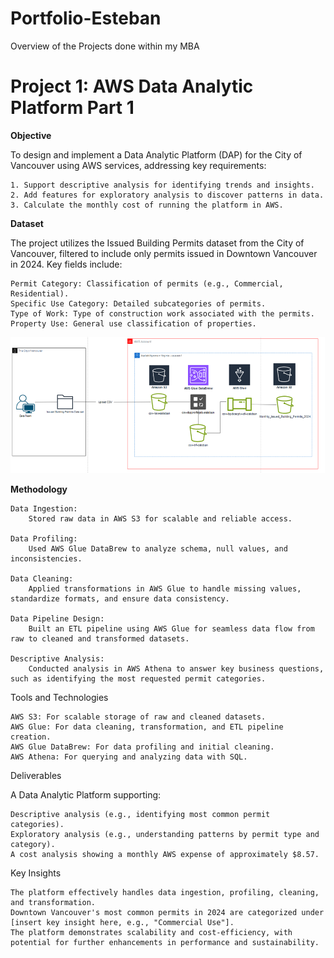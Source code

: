 # Portfolio-Esteban
Overview of the Projects done within my MBA 

# Project 1: AWS Data Analytic Platform Part 1

**Objective**

To design and implement a Data Analytic Platform (DAP) for the City of Vancouver using AWS services, addressing key requirements:

    1. Support descriptive analysis for identifying trends and insights.
    2. Add features for exploratory analysis to discover patterns in data.
    3. Calculate the monthly cost of running the platform in AWS.

**Dataset**

The project utilizes the Issued Building Permits dataset from the City of Vancouver, filtered to include only permits issued in Downtown Vancouver in 2024. Key fields include:

    Permit Category: Classification of permits (e.g., Commercial, Residential).
    Specific Use Category: Detailed subcategories of permits.
    Type of Work: Type of construction work associated with the permits.
    Property Use: General use classification of properties.

![Screenshots/Project Part 1 Diagram.png](https://github.com/jrz0497/Portfolio-Esteban/blob/772fcc995fdacc7e0fead93de365a468d873dce0/Screenshots/Project%20Part%201%20Diagram.png)

**Methodology**

    Data Ingestion:
        Stored raw data in AWS S3 for scalable and reliable access.

    Data Profiling:
        Used AWS Glue DataBrew to analyze schema, null values, and inconsistencies.

    Data Cleaning:
        Applied transformations in AWS Glue to handle missing values, standardize formats, and ensure data consistency.

    Data Pipeline Design:
        Built an ETL pipeline using AWS Glue for seamless data flow from raw to cleaned and transformed datasets.

    Descriptive Analysis:
        Conducted analysis in AWS Athena to answer key business questions, such as identifying the most requested permit categories.

Tools and Technologies

    AWS S3: For scalable storage of raw and cleaned datasets.
    AWS Glue: For data cleaning, transformation, and ETL pipeline creation.
    AWS Glue DataBrew: For data profiling and initial cleaning.
    AWS Athena: For querying and analyzing data with SQL.

Deliverables

A Data Analytic Platform supporting:

    Descriptive analysis (e.g., identifying most common permit categories).
    Exploratory analysis (e.g., understanding patterns by permit type and category).
    A cost analysis showing a monthly AWS expense of approximately $8.57.

Key Insights

    The platform effectively handles data ingestion, profiling, cleaning, and transformation.
    Downtown Vancouver's most common permits in 2024 are categorized under [insert key insight here, e.g., "Commercial Use"].
    The platform demonstrates scalability and cost-efficiency, with potential for further enhancements in performance and sustainability.
